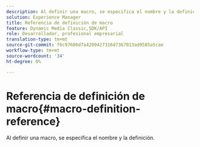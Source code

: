 ```yaml
---
description: Al definir una macro, se especifica el nombre y la definición.
solution: Experience Manager
title: Referencia de definición de macro
feature: Dynamic Media Classic,SDK/API
role: Desarrollador, profesional empresarial
translation-type: tm+mt
source-git-commit: f6c97606d7a4209427316d7367013ad9585a5cae
workflow-type: tm+mt
source-wordcount: '34'
ht-degree: 0%

---
```



# Referencia de definición de macro{#macro-definition-reference}

Al definir una macro, se especifica el nombre y la definición.

